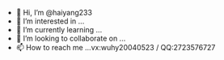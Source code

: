 - 👋 Hi, I’m @haiyang233
- 👀 I’m interested in ...
- 🌱 I’m currently learning ...
- 💞️ I’m looking to collaborate on ...
- 📫 How to reach me ...vx:wuhy20040523 / QQ:2723576727

<!---
haiyang233/haiyang233 is a ✨ special ✨ repository because its `README.md` (this file) appears on your GitHub profile.
You can click the Preview link to take a look at your changes.
--->
